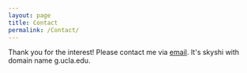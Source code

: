 ```yaml
---
layout: page
title: Contact
permalink: /Contact/
---
```


Thank you for the interest! Please contact me via [email](mailto:skyshi@g.ucla.edu). It's skyshi with domain name g.ucla.edu.
